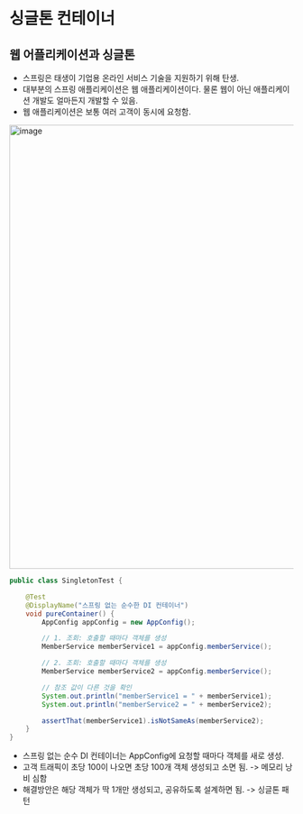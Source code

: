 # 싱글톤 컨테이너

## 웹 어플리케이션과 싱글톤

- 스프링은 태생이 기업용 온라인 서비스 기술을 지원하기 위해 탄생.
- 대부분의 스프링 애플리케이션은 웹 애플리케이션이다. 물론 웹이 아닌 애플리케이션 개발도 얼마든지 개발할 수 있음.
- 웹 애플리케이션은 보통 여러 고객이 동시에 요청함.

<img width="788" alt="image" src="https://github.com/user-attachments/assets/f2882b9f-eb72-4940-b601-a405834d4225" />

```java
public class SingletonTest {

    @Test
    @DisplayName("스프링 없는 순수한 DI 컨테이너")
    void pureContainer() {
        AppConfig appConfig = new AppConfig();

        // 1. 조회: 호출할 때마다 객체를 생성
        MemberService memberService1 = appConfig.memberService();

        // 2. 조회: 호출할 때마다 객체를 생성
        MemberService memberService2 = appConfig.memberService();

        // 참조 값이 다른 것을 확인
        System.out.println("memberService1 = " + memberService1);
        System.out.println("memberService2 = " + memberService2);

        assertThat(memberService1).isNotSameAs(memberService2);
    }
}
```

- 스프링 없는 순수 DI 컨테이너는 AppConfig에 요청할 때마다 객체를 새로 생성.
- 고객 트래픽이 초당 100이 나오면 초당 100개 객체 생성되고 소면 됨. -> 메모리 낭비 심함
- 해결방안은 해당 객체가 딱 1개만 생성되고, 공유하도록 설계하면 됨. -> 싱글톤 패턴
